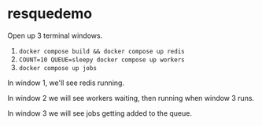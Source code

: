 # resquedemo

Open up 3 terminal windows.

1. `docker compose build && docker compose up redis`
2. `COUNT=10 QUEUE=sleepy docker compose up workers`
3. `docker compose up jobs`

In window 1, we'll see redis running.

In window 2 we will see workers waiting, then running when window 3 runs.

In window 3 we will see jobs getting added to the queue.

